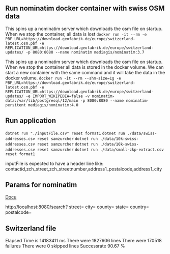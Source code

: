 ## Run nominatim docker container with swiss OSM data

This spins up a nominatim server which downloads the osm file on startup. When we stop the container, all data is lost
```docker run -it --rm -e PBF_URL=https://download.geofabrik.de/europe/switzerland-latest.osm.pbf -e REPLICATION_URL=https://download.geofabrik.de/europe/switzerland-updates/ -p 8080:8080 --name nominatim mediagis/nominatim:3.7```

This spins up a nominatim server which downloads the osm file on startup. When we stop the container all data is stored in the docker volume. We can start a new container with the same command and it will take the data in the docker volume.
```docker run -it --rm --shm-size=1g -e PBF_URL=https://download.geofabrik.de/europe/switzerland-latest.osm.pbf -e REPLICATION_URL=https://download.geofabrik.de/europe/switzerland-updates/ -e IMPORT_WIKIPEDIA=false -v nominatim-data:/var/lib/postgresql/12/main -p 8080:8080 --name nominatim-persitent mediagis/nominatim:4.0```

## Run application
```dotnet run "./inputFile.csv" reset format1```
```dotnet run ./data/swiss-addresses.csv reset samzurcher```
```dotnet run ./data/10k-swiss-addresses.csv reset samzurcher```
```dotnet run ./data/10k-swiss-addresses.csv reset samzurcher```
```dotnet run ./data/small-zkp-extract.csv reset format1```

inputFile is expected to have a header line like: contactid,zch_street,zch_streetnumber,address1_postalcode,address1_city

## Params for nominatim

[Docu](https://nominatim.org/release-docs/latest/api/Search/)

http://localhost:8080/search?
street=<housenumber> <streetname>
city=<city>
county=<county>
state=<state>
country=<country>
postalcode=<postalcode>

## Switzerland file
Elapsed Time is 14183411 ms
There were 1827606 lines
There were 170518 failures
There were 0 skipped lines
Successrate 90.67 %

## 